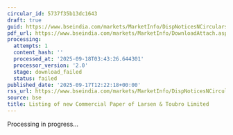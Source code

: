 ```yaml
---
circular_id: 5737f35b13dc1643
draft: true
guid: https://www.bseindia.com/markets/MarketInfo/DispNoticesNCirculars.aspx?Noticeid={8979D5CA-053E-4988-840A-B3E2301D433A}&noticeno=20250917-34&dt=09/17/2025&icount=34&totcount=57&flag=0
pdf_url: https://www.bseindia.com/markets/MarketInfo/DownloadAttach.aspx?id=20250917-34&attachedId=
processing:
  attempts: 1
  content_hash: ''
  processed_at: '2025-09-18T03:43:26.644301'
  processor_version: '2.0'
  stage: download_failed
  status: failed
published_date: '2025-09-17T12:22:18+00:00'
rss_url: https://www.bseindia.com/markets/MarketInfo/DispNoticesNCirculars.aspx?Noticeid={8979D5CA-053E-4988-840A-B3E2301D433A}&noticeno=20250917-34&dt=09/17/2025&icount=34&totcount=57&flag=0
source: bse
title: Listing of new Commercial Paper of Larsen & Toubro Limited
---
```


Processing in progress...